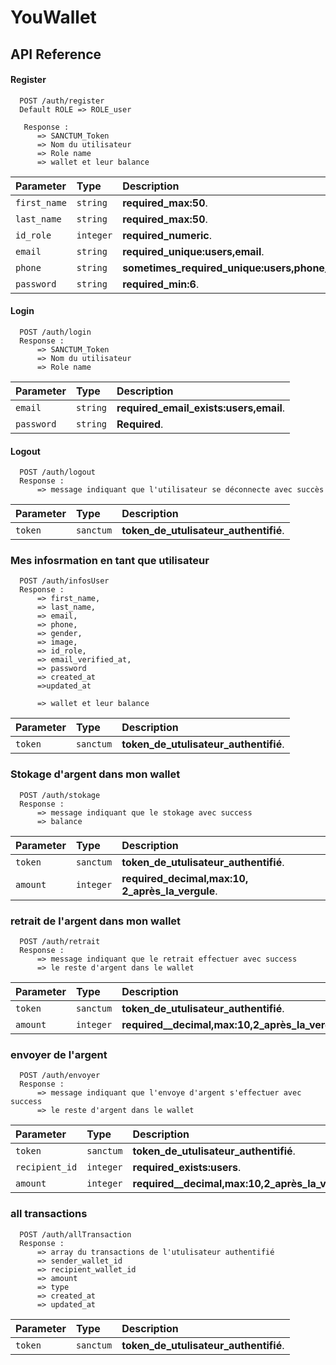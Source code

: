 # YouWallet

## API Reference

#### Register 

```http
  POST /auth/register
  Default ROLE => ROLE_user

   Response : 
      => SANCTUM_Token
      => Nom du utilisateur 
      => Role name
      => wallet et leur balance
```

| Parameter | Type     | Description                |
| :-------- | :------- | :------------------------- |
| `first_name` | `string` | **required_max:50**. |
| `last_name` | `string` | **required_max:50**. |
| `id_role` | `integer` | **required_numeric**. |
| `email` | `string` | **required_unique:users,email**. |
| `phone` | `string` | **sometimes_required_unique:users,phone_digits_between:10:20**. |
| `password` | `string` | **required_min:6**. |

#### Login

```http
  POST /auth/login
  Response : 
      => SANCTUM_Token
      => Nom du utilisateur 
      => Role name
```

| Parameter | Type     | Description                       |
| :-------- | :------- | :-------------------------------- |
| `email`      | `string` | **required_email_exists:users,email**. |
| `password`      | `string` | **Required**. |


#### Logout
```http
  POST /auth/logout
  Response : 
      => message indiquant que l'utilisateur se déconnecte avec succès
```

| Parameter | Type     | Description                       |
| :-------- | :------- | :-------------------------------- |
| `token`      | `sanctum` | **token_de_utulisateur_authentifié**. |



### Mes infosrmation en tant que utilisateur

```http
  POST /auth/infosUser
  Response : 
      => first_name,
      => last_name,
      => email,
      => phone,
      => gender,
      => image,
      => id_role,
      => email_verified_at,
      => password
      => created_at
      =>updated_at

      => wallet et leur balance
```

| Parameter | Type     | Description                       |
| :-------- | :------- | :-------------------------------- |
| `token`      | `sanctum` | **token_de_utulisateur_authentifié**. |


### Stokage d'argent dans mon wallet
```http
  POST /auth/stokage
  Response : 
      => message indiquant que le stokage avec success
      => balance
```

| Parameter | Type     | Description                       |
| :-------- | :------- | :-------------------------------- |
| `token`      | `sanctum` | **token_de_utulisateur_authentifié**. |
| `amount`      | `integer` | **required_decimal,max:10, 2_après_la_vergule**. |


### retrait de l'argent dans mon wallet
```http
  POST /auth/retrait
  Response : 
      => message indiquant que le retrait effectuer avec success
      => le reste d'argent dans le wallet
```

| Parameter | Type     | Description                       |
| :-------- | :------- | :-------------------------------- |
| `token`      | `sanctum` | **token_de_utulisateur_authentifié**. |
| `amount`      | `integer` | **required__decimal,max:10,2_après_la_vergule,superieur_à:0,superieur_que:ballance_du_user**. |


### envoyer de l'argent
```http
  POST /auth/envoyer
  Response : 
      => message indiquant que l'envoye d'argent s'effectuer avec success
      => le reste d'argent dans le wallet
```

| Parameter | Type     | Description                       |
| :-------- | :------- | :-------------------------------- |
| `token`      | `sanctum` | **token_de_utulisateur_authentifié**. |
| `recipient_id`      | `integer` | **required_exists:users**. |
| `amount`      | `integer` | **required__decimal,max:10,2_après_la_vergule,superieur_à:0,superieur_que:ballance_du_user**. |


### all transactions
```http
  POST /auth/allTransaction
  Response : 
      => array du transactions de l'utulisateur authentifié
      => sender_wallet_id
      => recipient_wallet_id
      => amount
      => type 
      => created_at
      => updated_at
```

| Parameter | Type     | Description                       |
| :-------- | :------- | :-------------------------------- |
| `token`      | `sanctum` | **token_de_utulisateur_authentifié**. |